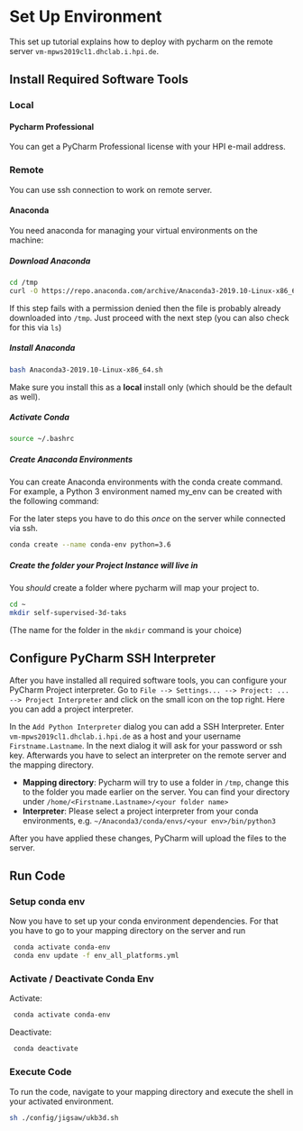 # Set Up Environment
This set up tutorial explains how to deploy with pycharm on the remote server `vm-mpws2019cl1.dhclab.i.hpi.de`.  

## Install Required Software Tools

### Local

#### Pycharm Professional
You can get a PyCharm Professional license with your HPI e-mail address.   

### Remote
You can use ssh connection to work on remote server.

#### Anaconda 
You need anaconda for managing your virtual environments on the machine:
##### Download Anaconda
```bash
cd /tmp
curl -O https://repo.anaconda.com/archive/Anaconda3-2019.10-Linux-x86_64.sh
```

If this step fails with a permission denied 
then the file is probably already downloaded into `/tmp`.
Just proceed with the next step (you can also check for this via `ls`)

##### Install Anaconda
```bash
bash Anaconda3-2019.10-Linux-x86_64.sh
```

Make sure you install this as a **local** install only (which should be the default as well).

##### Activate Conda
```bash
source ~/.bashrc
``` 

##### Create Anaconda Environments

You can create Anaconda environments with the conda create command. For example, a Python 3 environment named my_env can be created with the following command:

For the later steps you have to do this _once_ on the server while connected via ssh.
```bash
conda create --name conda-env python=3.6
```

##### Create the folder your Project Instance will live in

You _should_ create a folder where pycharm will map your project to. 
```bash
cd ~ 
mkdir self-supervised-3d-taks
```

(The name for the folder in the `mkdir` command is your choice)


## Configure PyCharm SSH Interpreter
After you have installed all required software tools, you can configure your PyCharm Project interpreter. 
Go to `File --> Settings... --> Project: ... --> Project Interpreter` and 
click on the small icon on the top right. 
Here you can add a project interpreter. 

In the `Add Python Interpreter` dialog you can add a SSH Interpreter.
Enter `vm-mpws2019cl1.dhclab.i.hpi.de` as a host and your username `Firstname.Lastname`. 
In the next dialog it will ask for your password or ssh key. 
Afterwards you have to select an interpreter on the remote server and the mapping directory. 
- **Mapping directory**: 
    Pycharm will try to use a folder in `/tmp`, change this to the folder you made earlier on the server.
    You can find your directory under `/home/<Firstname.Lastname>/<your folder name>`
- **Interpreter**: 
    Please select a project interpreter from your conda environments, e.g. `~/Anaconda3/conda/envs/<your env>/bin/python3` 

After you have applied these changes, PyCharm will upload the files to the server. 

##  Run Code
### Setup conda env
Now you have to set up your conda environment dependencies. 
For that you have to go to your mapping directory on the server and run 

```bash
 conda activate conda-env
 conda env update -f env_all_platforms.yml
```
 
### Activate / Deactivate Conda Env
Activate:

```bash
 conda activate conda-env
```

Deactivate:
```bash
 conda deactivate 
```

### Execute Code
To run the code,  navigate to your mapping directory and execute the shell in your activated environment.
```bash
sh ./config/jigsaw/ukb3d.sh 
```


